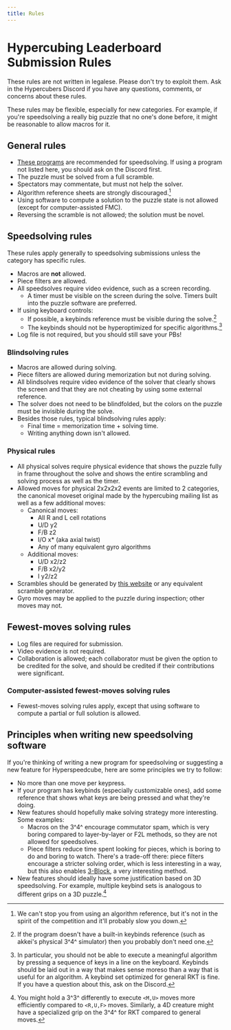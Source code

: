 ```yaml
---
title: Rules
---
```


# Hypercubing Leaderboard Submission Rules

These rules are not written in legalese. Please don't try to exploit them. Ask in the Hypercubers Discord if you have any questions, comments, or concerns about these rules.

These rules may be flexible, especially for new categories. For example, if you're speedsolving a really big puzzle that no one's done before, it might be reasonable to allow macros for it.

## General rules

- [These programs](\wiki\software#list-of-hypercubing-software) are recommended for speedsolving. If using a program not listed here, you should ask on the Discord first.
- The puzzle must be solved from a full scramble.
- Spectators may commentate, but must not help the solver.
- Algorithm reference sheets are strongly discouraged.[^algsheets]
- Using software to compute a solution to the puzzle state is not allowed (except for computer-assisted FMC).
- Reversing the scramble is not allowed; the solution must be novel.

## Speedsolving rules

These rules apply generally to speedsolving submissions unless the category has specific rules.

- Macros are **not** allowed.
- Piece filters are allowed.
- All speedsolves require video evidence, such as a screen recording.
    - A timer must be visible on the screen during the solve. Timers built into the puzzle software are preferred.
- If using keyboard controls:
    - If possible, a keybinds reference must be visible during the solve.[^keybinds-ref]
    - The keybinds should not be hyperoptimized for specific algorithms.[^alg-keybinds]
- Log file is not required, but you should still save your PBs!

### Blindsolving rules

- Macros are allowed during solving.
- Piece filters are allowed during memorization but not during solving.
- All blindsolves require video evidence of the solver that clearly shows the screen and that they are not cheating by using some external reference.
- The solver does not need to be blindfolded, but the colors on the puzzle must be invisible during the solve.
- Besides those rules, typical blindsolving rules apply:
    - Final time = memorization time + solving time.
    - Writing anything down isn't allowed.

### Physical rules

- All physical solves require physical evidence that shows the puzzle fully in frame throughout the solve and shows the entire scrambling and solving process as well as the timer.
- Allowed moves for physical 2x2x2x2 events are limited to 2 categories, the canonical moveset original made by the hypercubing mailing list as well as a few additional moves:
    - Canonical moves:
        - All R and L cell rotations
        - U/D y2
        - F/B z2
        - I/O x* (aka axial twist)
        - Any of many equivalent gyro algorithms
    - Additional moves:
        - U/D x2/z2
        - F/B x2/y2
        - I y2/z2
- Scrambles should be generated by [this website](https://2x2x2x2scrambler.github.io/) or any equivalent scramble generator.
- Gyro moves may be applied to the puzzle during inspection; other moves may not.

## Fewest-moves solving rules

- Log files are required for submission.
- Video evidence is not required.
- Collaboration is allowed; each collaborator must be given the option to be credited for the solve, and should be credited if their contributions were significant.

### Computer-assisted fewest-moves solving rules

- Fewest-moves solving rules apply, except that using software to compute a partial or full solution is allowed.

## Principles when writing new speedsolving software

If you're thinking of writing a new program for speedsolving or suggesting a new feature for Hyperspeedcube, here are some principles we try to follow:

- No more than one move per keypress.
- If your program has keybinds (especially customizable ones), add some reference that shows what keys are being pressed and what they're doing.
- New features should hopefully make solving strategy more interesting. Some examples:
    - Macros on the 3^4^ encourage commutator spam, which is very boring compared to layer-by-layer or F2L methods, so they are not allowed for speedsolves.
    - Piece filters reduce time spent looking for pieces, which is boring to do and boring to watch. There's a trade-off there: piece filters encourage a stricter solving order, which is less interesting in a way, but this also enables [3-Block](\wiki\3block), a very interesting method.
- New features should ideally have some justification based on 3D speedsolving. For example, multiple keybind sets is analogous to different grips on a 3D puzzle.[^grip]

[^algsheets]: We can't stop you from using an algorithm reference, but it's not in the spirit of the competition and it'll probably slow you down.
[^keybinds-ref]: If the program doesn't have a built-in keybinds reference (such as akkei's physical 3^4^ simulator) then you probably don't need one.
[^alg-keybinds]: In particular, you should not be able to execute a meaningful algorithm by pressing a sequence of keys in a line on the keyboard. Keybinds should be laid out in a way that makes sense moreso than a way that is useful for an algorithm. A keybind set optimized for general RKT is fine. If you have a question about this, ask on the Discord.
[^grip]: You might hold a 3^3^ differently to execute `<M,U>` moves more efficiently compared to `<R,U,F>` moves. Similarly, a 4D creature might have a specialized grip on the 3^4^ for RKT compared to general moves.
